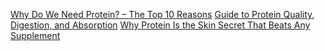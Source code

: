 [Why Do We Need Protein? – The Top 10 Reasons](https://huel.com/pages/why-do-we-need-protein)
[Guide to Protein Quality, Digestion, and Absorption](https://huel.com/pages/guide-protein-quality-digestion-absorption)
[Why Protein Is the Skin Secret That Beats Any Supplement](https://huel.com/pages/why-protein-is-the-skin-secret-that-beats-any-supplement)
